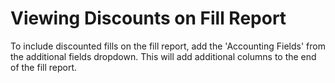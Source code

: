 # Viewing Discounts on Fill Report

To include discounted fills on the fill report, add the 'Accounting Fields' from the additional fields dropdown. This will add additional columns to the end of the fill report.

<div><figure><img src="../../.gitbook/assets/Image 5-14-24 at 1.15 PM (1).jpeg" alt=""><figcaption></figcaption></figure> <figure><img src="../../.gitbook/assets/Image 5-14-24 at 1.15 PM.jpeg" alt=""><figcaption></figcaption></figure></div>
